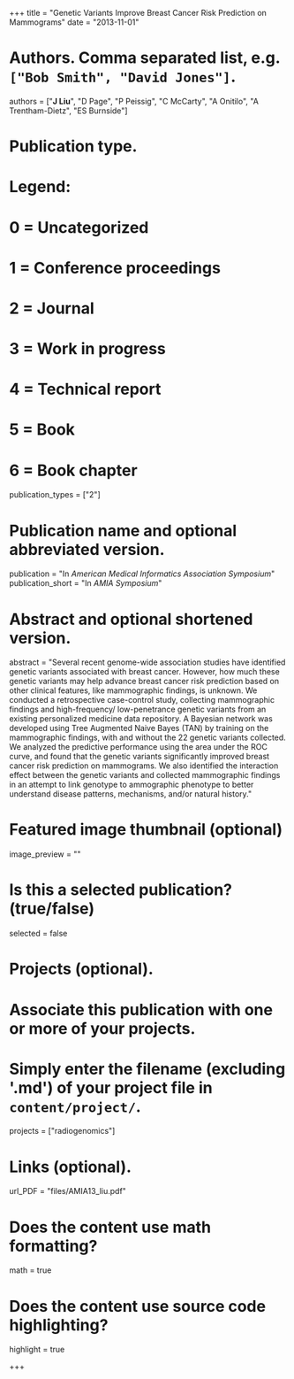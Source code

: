 +++
title = "Genetic Variants Improve Breast Cancer Risk Prediction on Mammograms"
date = "2013-11-01"

# Authors. Comma separated list, e.g. `["Bob Smith", "David Jones"]`.
authors = ["__J Liu__", "D Page", "P Peissig", "C McCarty", "A Onitilo", "A Trentham-Dietz", "ES Burnside"]

# Publication type.
# Legend:
# 0 = Uncategorized
# 1 = Conference proceedings
# 2 = Journal
# 3 = Work in progress
# 4 = Technical report
# 5 = Book
# 6 = Book chapter
publication_types = ["2"]

# Publication name and optional abbreviated version.
publication = "In *American Medical Informatics Association Symposium*"
publication_short = "In *AMIA Symposium*"

# Abstract and optional shortened version.
abstract = "Several recent genome-wide association studies have identified genetic variants associated with breast cancer. However, how much these genetic variants may help advance breast cancer risk prediction based on other clinical features, like mammographic findings, is unknown. We conducted a retrospective case-control study, collecting mammographic findings and high-frequency/ low-penetrance genetic variants from an existing personalized medicine data repository. A Bayesian network was developed using Tree Augmented Naive Bayes (TAN) by training on the mammographic findings, with and without the 22 genetic variants collected. We analyzed the predictive performance using the area under the ROC curve, and found that the genetic variants significantly improved breast cancer risk prediction on mammograms. We also identified the interaction effect between the genetic variants and collected mammographic findings in an attempt to link genotype to ammographic phenotype to better understand disease patterns, mechanisms, and/or natural history."

# Featured image thumbnail (optional)
image_preview = ""

# Is this a selected publication? (true/false)
selected = false

# Projects (optional).
#   Associate this publication with one or more of your projects.
#   Simply enter the filename (excluding '.md') of your project file in `content/project/`.
projects = ["radiogenomics"]

# Links (optional).
url_PDF = "files/AMIA13_liu.pdf"

# Does the content use math formatting?
math = true

# Does the content use source code highlighting?
highlight = true

+++

